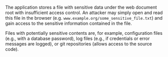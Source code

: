 The application stores a file with sensitive data under the web document root with insufficient access control.
An attacker may simply open and read this file in the browser (e.g. `www.example.org/some_sensitive_file.txt`) and gain access to the sensitive information contained in the file.

Files with potentially sensitive contents are, for example, configuration files (e.g., with a database password), log files (e.g., if credentials or error messages are logged), or git repositories (allows access to the source code).
